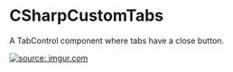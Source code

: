 # CSharpCustomTabs
A TabControl component where tabs have a close button.

<a href="http://imgur.com/oCJvc3r"><img src="http://i.imgur.com/oCJvc3r.png" title="source: imgur.com" /></a>
